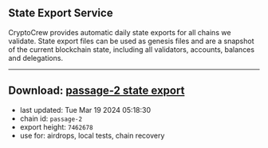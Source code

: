 ## State Export Service
CryptoCrew provides automatic daily state exports for all chains we validate. State export files can be used as genesis files and are a snapshot of the current blockchain state, including all validators, accounts, balances and delegations.

---
**Download: [passage-2 state export](https://dl-eu2.ccvalidators.com/SERVICE/passage/passage-2_export_7462678.json)**
---

- last updated: Tue Mar 19 2024 05:18:30
- chain id: `passage-2`
- export height: `7462678`
- use for: airdrops, local tests, chain recovery
